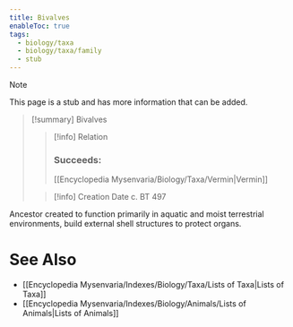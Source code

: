 ```yaml
---
title: Bivalves
enableToc: true
tags:
  - biology/taxa
  - biology/taxa/family
  - stub
---
```


> [!note]
> This page is a stub and has more information that can be added.

> [!summary] Bivalves
> > [!info] Relation
> > ### Succeeds:
> > [[Encyclopedia Mysenvaria/Biology/Taxa/Vermin|Vermin]]
>
> > [!info] Creation Date
> > c. BT 497

Ancestor created to function primarily in aquatic and moist terrestrial environments, build external shell structures to protect organs.

# See Also
- [[Encyclopedia Mysenvaria/Indexes/Biology/Taxa/Lists of Taxa|Lists of Taxa]]
- [[Encyclopedia Mysenvaria/Indexes/Biology/Animals/Lists of Animals|Lists of Animals]]
